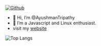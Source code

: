 [![Github](https://github-readme-stats.vercel.app/api?username=AyushmanTripathy&theme=dark&show_icons=true)](https://github.com/AyushmanTripathy/) </br>

- 👋 Hi, I’m @AyushmanTripathy
- 👀 I’m a Javascript and Linux enthusiast.
- visit my [website](https://ayushmantripathy.netlify.app)

![Top Langs](https://github-readme-stats.vercel.app/api/top-langs/?username=AyushmanTripathy&layout=compact&exclude_repo=.config,dots&langs_count=8&theme=dark)
